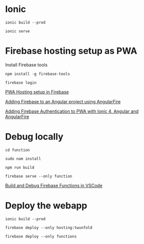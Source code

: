 
# Ionic

`ionic build --prod`

`ionic serve`

# Firebase hosting setup as PWA

Install Firebase tools

`npm install -g firebase-tools`

`firebase login`



[PWA Hosting setup in Firebase](https://ionicframework.com/docs/angular/pwa)

[Adding Firebase to an Angular project using AngularFire](https://medium.com/@AnkitMaheshwariIn/adding-firebase-to-an-angular-project-using-angularfire-528af76f802f)

[Adding Firebase Authentication to PWA with Ionic 4, Angular and AngularFire](https://medium.com/@AnkitMaheshwariIn/adding-firebase-authentication-to-pwa-with-ionic-4-angular-and-angularfire-e7cb1caf953)

# Debug locally

`cd function`

`sudo nom install`

`npm run build`

`firebase serve --only function`


[Build and Debug Firebase Functions in VSCode](https://medium.com/@david_mccoy/build-and-debug-firebase-functions-in-vscode-73efb76166cf)



# Deploy the webapp

`ionic build --prod`

`firebase deploy --only hosting:twunfold`

`firebase deploy --only functions`


